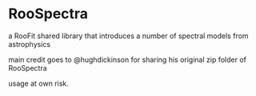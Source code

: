 # RooSpectra # 
a RooFit shared library that introduces a number of spectral models from astrophysics

main credit goes to @hughdickinson for sharing his original zip folder of RooSpectra

usage at own risk.
